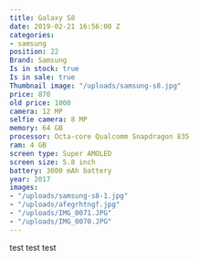 ```yaml
---
title: Galaxy S8
date: 2019-02-21 16:56:00 Z
categories:
- samsung
position: 22
Brand: Samsung
Is in stock: true
Is in sale: true
Thumbnail image: "/uploads/samsung-s8.jpg"
price: 870
old price: 1000
camera: 12 MP
selfie camera: 8 MP
memory: 64 GB
processor: Octa-core Qualcomm Snapdragon 835
ram: 4 GB
screen type: Super AMOLED
screen size: 5.8 inch
battery: 3000 mAh battery
year: 2017
images:
- "/uploads/samsung-s8-1.jpg"
- "/uploads/afegrhtngf.jpg"
- "/uploads/IMG_0071.JPG"
- "/uploads/IMG_0070.JPG"
---
```


test test test